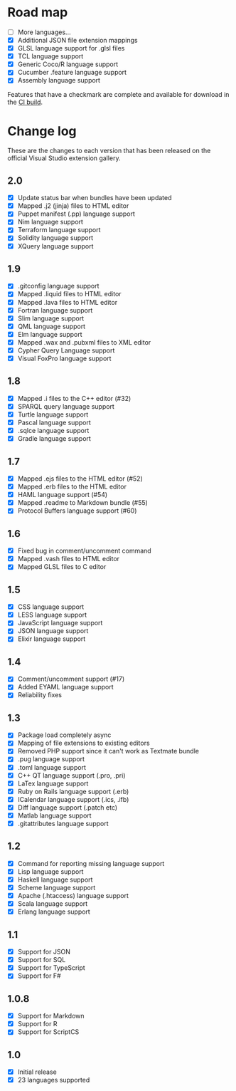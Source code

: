 # Road map

- [ ] More languages...
- [x] Additional JSON file extension mappings
- [x] GLSL language support for .glsl files
- [x] TCL language support
- [x] Generic Coco/R language support
- [x] Cucumber .feature language support
- [x] Assembly language support

Features that have a checkmark are complete and available for
download in the
[CI build](http://vsixgallery.com/extension/4773ce75-6f30-4269-9557-1f7c30a47be2/).

# Change log

These are the changes to each version that has been released
on the official Visual Studio extension gallery.

## 2.0

- [x] Update status bar when bundles have been updated
- [x] Mapped .j2 (jinja) files to HTML editor
- [x] Puppet manifest (.pp) language support
- [x] Nim language support
- [x] Terraform language support
- [x] Solidity language support
- [x] XQuery language support

## 1.9

- [x] .gitconfig language support
- [x] Mapped .liquid files to HTML editor
- [x] Mapped .lava files to HTML editor
- [x] Fortran language support
- [x] Slim language support
- [x] QML language support
- [x] Elm language support
- [x] Mapped .wax and .pubxml files to XML editor
- [x] Cypher Query Language support
- [x] Visual FoxPro language support

## 1.8

- [x] Mapped .i files to the C++ editor (#32)
- [x] SPARQL query language support
- [x] Turtle language support
- [x] Pascal language support
- [x] .sqlce language support
- [x] Gradle language support

## 1.7

- [x] Mapped .ejs files to the HTML editor (#52)
- [x] Mapped .erb files to the HTML editor
- [x] HAML language support (#54)
- [x] Mapped .readme to Markdown bundle (#55)
- [x] Protocol Buffers language support (#60)

## 1.6

- [x] Fixed bug in comment/uncomment command
- [x] Mapped .vash files to HTML editor
- [x] Mapped GLSL files to C editor

## 1.5

- [x] CSS language support
- [x] LESS language support
- [x] JavaScript language support
- [x] JSON language support
- [x] Elixir language support

## 1.4

- [x] Comment/uncomment support (#17)
- [x] Added EYAML language support
- [x] Reliability fixes

## 1.3

- [x] Package load completely async
- [x] Mapping of file extensions to existing editors
- [x] Removed PHP support since it can't work as Textmate bundle
- [x] .pug language support
- [x] .toml language support
- [x] C++ QT language support (.pro, .pri)
- [x] LaTex language support
- [x] Ruby on Rails language support (.erb)
- [x] ICalendar language support (.ics, .ifb)
- [x] Diff language support (.patch etc)
- [x] Matlab language support
- [x] .gitattributes language support

## 1.2

- [x] Command for reporting missing language support
- [x] Lisp language support
- [x] Haskell language support
- [x] Scheme language support
- [x] Apache (.htaccess) language support
- [x] Scala language support
- [x] Erlang language support

## 1.1

- [x] Support for JSON
- [x] Support for SQL
- [x] Support for TypeScript
- [x] Support for F#

## 1.0.8

- [x] Support for Markdown
- [x] Support for R
- [x] Support for ScriptCS

## 1.0

- [x] Initial release
- [x] 23 languages supported